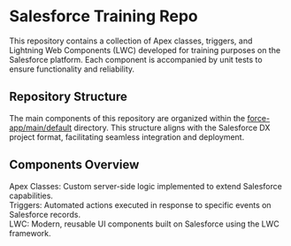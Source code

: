 <h1>Salesforce Training Repo</h1>
<p>This repository contains a collection of Apex classes, triggers, and Lightning Web Components (LWC) developed for training purposes on the Salesforce platform. Each component is accompanied by unit tests to ensure functionality and reliability.</p>

<h2>Repository Structure</h2>
<p>The main components of this repository are organized within the <a href="https://github.com/youssefak33/salesforce/tree/master/Desktop/Joey/Salesforce/SalesforceTrail/force-app/main/default" target="_blank">force-app/main/default</a> directory. This structure aligns with the Salesforce DX project format, facilitating seamless integration and deployment.</p>

<h2>Components Overview</h2>
<p>Apex Classes: Custom server-side logic implemented to extend Salesforce capabilities.<br>
Triggers: Automated actions executed in response to specific events on Salesforce records.<br>
LWC: Modern, reusable UI components built on Salesforce using the LWC framework.</p>
